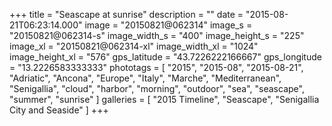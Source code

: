 +++
title = "Seascape at sunrise"
description = ""
date = "2015-08-21T06:23:14.000"
image = "20150821@062314"
image_s = "20150821@062314-s"
image_width_s = "400"
image_height_s = "225"
image_xl = "20150821@062314-xl"
image_width_xl = "1024"
image_height_xl = "576"
gps_latitude = "43.7226222166667"
gps_longitude = "13.2226583333333"
phototags = [ "2015", "2015-08", "2015-08-21", "Adriatic", "Ancona", "Europe", "Italy", "Marche", "Mediterranean", "Senigallia", "cloud", "harbor", "morning", "outdoor", "sea", "seascape", "summer", "sunrise" ]
galleries = [ "2015 Timeline", "Seascape", "Senigallia City and Seaside" ]
+++

